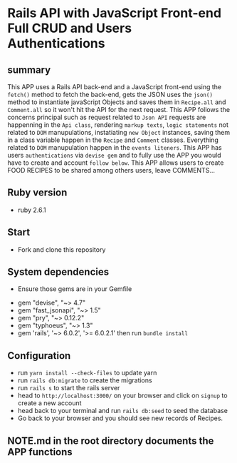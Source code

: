 # Rails API with JavaScript Front-end Full CRUD and Users Authentications

## summary 
This APP uses a Rails API back-end and a JavaScript front-end using the `fetch()` method to fetch the back-end, gets the JSON uses the `json()` method to instantiate javaScript Objects and saves them in `Recipe.all` and `Comment.all` so it won't hit the API for the next request. This APP follows the concerns principal such as request related to `Json API` requests are happenning in the `Api class`, rendering `markup texts`, `logic statements` not related to `DOM` manupulations, instatiating `new Object` instances, saving them in a class variable happen in the `Recipe` and `Comment` classes. Everything related to `DOM` manupulation happen in the `events liteners`.
This APP has users `authentications` via `devise gem` and to fully use the APP you would have to create and account `follow below`. This APP allows users to create FOOD RECIPES to be shared among others users, leave COMMENTS...

## Ruby version
- ruby 2.6.1

## Start
- Fork and clone this repository

## System dependencies
* Ensure those gems are in your Gemfile
- gem "devise", "~> 4.7"
- gem "fast_jsonapi", "~> 1.5"
- gem "pry", "~> 0.12.2"
- gem "typhoeus", "~> 1.3"
- gem 'rails', '~> 6.0.2', '>= 6.0.2.1'
then run `bundle install` 


## Configuration
- run `yarn install --check-files` to update yarn
- run `rails db:migrate` to create the migrations
- run `rails s` to start the rails server
- head to `http://localhost:3000/` on your browser and click on `signup` to create a new account 
- head back to your terminal and run `rails db:seed` to seed the database
- Go back to your browser and you should see new records of Recipes. 


## NOTE.md in the root directory documents the APP functions


